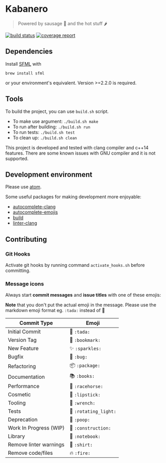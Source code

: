 # Kabanero

> Powered by sausage 🌭 and the hot stuff 🌶

[![build status](https://gitlab.com/mureke/kabanero/badges/master/build.svg)](https://gitlab.com/mureke/kabanero/commits/master)
[![coverage report](https://gitlab.com/mureke/kabanero/badges/master/coverage.svg)](https://gitlab.com/mureke/kabanero/commits/master)

## Dependencies

Install [SFML](http://www.sfml-dev.org/) with

```
brew install sfml
```

or your environment's equivalent. Version >=2.2.0 is required.

## Tools

To build the project, you can use `build.sh` script.

*   To make use argument: `./build.sh make`
*   To run after building: `./build.sh run`
*   To run tests: `./build.sh test`
*   To clean up: `./build.sh clean`

This project is developed and tested with clang compiler and c++14 features. There are some known issues with GNU compiler and it is not supported.

## Development environment

Please use [atom](https://atom.io/).

Some useful packages for making development more enjoyable:

*   [autocomplete-clang](https://atom.io/packages/autocomplete-clang)
*   [autocomplete-emojis](https://atom.io/packages/autocomplete-emojis)
*   [build](https://atom.io/packages/build)
*   [linter-clang](https://atom.io/packages/linter-clang)


## Contributing

### Git Hooks

Activate git hooks by running command `activate_hooks.sh` before committing.

### Message icons

Always start **commit messages** and **issue titles** with one of these emojis:

**Note** that you don't put the actual emoji in the message.
Please use the markdown emoji format eg. `:tada:` instead of 🎉

Commit Type             | Emoji
----------------------- | -------------------
Initial Commit          | 🎉  `:tada:`
Version Tag             | 🔖  `:bookmark:`
New Feature             | ✨  `:sparkles:`
Bugfix                  | 🐛  `:bug:`
Refactoring             | 📦  `:package:`
Documentation           | 📚  `:books:`
Performance             | 🐎  `:racehorse:`
Cosmetic                | 💄  `:lipstick:`
Tooling                 | 🔧  `:wrench:`
Tests                   | 🚨  `:rotating_light:`
Deprecation             | 💩  `:poop:`
Work In Progress (WIP)  | 🚧  `:construction:`
Library                 | 📓  `:notebook:`
Remove linter warnings  | 👕  `:shirt:`
Remove code/files       | 🔥  `:fire:`
